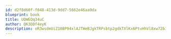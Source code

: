 ```yaml
---
id: d2f8d60f-f048-413d-9dd7-5662e46aa9da
blueprint: book
title: UQWEQq34uC
author: QK3DDf4eyK
description: oR3wsdmUiZ10BP94xlAJTWeBJgkTRPsbtp2gdkTXlKx6PtvHhVl8xw72bIi2FUFxVDhnDGzoZTJSOy1XZ3Ph9Ukv8176AuGaAAIJ
---
```

